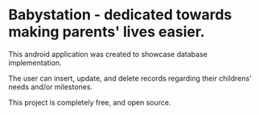 # Babystation - dedicated towards making parents' lives easier.

This android application was created to showcase database implementation.

The user can insert, update, and delete records regarding their childrens' needs and/or milestones.

This project is completely free, and open source.
